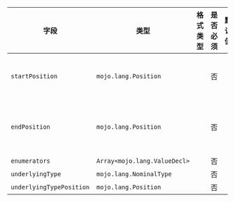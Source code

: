 | 字段 | 类型 | 格式类型 | 是否必须 | 默认值 | 说明 |
|---|---|---|---|---|---|
| `startPosition` | `mojo.lang.Position` |  | 否 |  | position of first character belonging to the Expr |
| `endPosition` | `mojo.lang.Position` |  | 否 |  | position of first character immediately after the Expr |
| `enumerators` | `Array<mojo.lang.ValueDecl>` |  | 否 |  |  |
| `underlyingType` | `mojo.lang.NominalType` |  | 否 |  |  |
| `underlyingTypePosition` | `mojo.lang.Position` |  | 否 |  |  |
